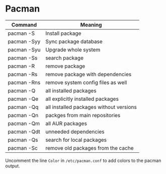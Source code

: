
# Pacman

Command | Meaning
--- | ---
pacman -S | Install package
pacman -Syy | Sync package database
pacman -Syu | Upgrade whole system
pacman -Ss | search package
pacman -R | remove package
pacman -Rs | remove package with dependencies
pacman -Rns | remove system config files as well
pacman -Q | all installed packages
pacman -Qe | all explicitly installed packages
pacman -Qq | all installed packages without versions
pacman -Qn | packges from main repositories
pacman -Qm | all AUR packages
pacman -Qdt | unneeded dependencies 
pacman -Qs | search for local packages
pacman -Sc | remove old packages from the cache


Uncomment the line `Color` in `/etc/pacman.conf` to add colors to the pacman output.
